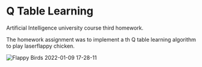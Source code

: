 # Q Table Learning
 
Artificial Intelligence university course third homework.

The homework assignment was to implement a th Q table learning algorithm to play laserflappy chicken.
 
![Flappy Birds 2022-01-09 17-28-11](https://user-images.githubusercontent.com/63722535/148691431-3eddf808-4c5a-4db3-89a4-5af5a11981f1.gif)
